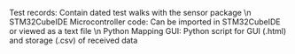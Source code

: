 Test records: Contain dated test walks with the sensor package
\n STM32CubeIDE Microcontroller code: Can be imported in STM32CubeIDE or viewed as a text file
\n Python Mapping GUI: Python script for GUI (.html) and storage (.csv) of received data

